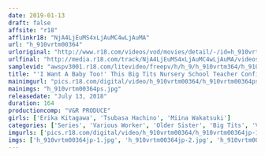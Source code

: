 ```yaml
---
date: 2019-01-13
draft: false
affsite: "r18"
afflinkr18: "NjA4LjEuMS4xLjAuMC4wLjAuMA"
url: "h_910vrtm00364"
urloriginal: "http://www.r18.com/videos/vod/movies/detail/-/id=h_910vrtm00364"
urlfinal: "http://media.r18.com/track/NjA4LjEuMS4xLjAuMC4wLjAuMA/videos/vod/movies/detail/-/id=h_910vrtm00364"
samplevid: "awspv3001.r18.com/litevideo/freepv/h/h_9/h_910vrtm364/h_910vrtm364_dmb_w.mp4"
title: "'I Want A Baby Too!' This Big Tits Nursery School Teacher Confided In Her Male Co-Worker! She Wanted To Get Pregnant So Badly That She Started Using Her Excessively Maternal Big Titties To Give Him A Spectacular Handjob! She Slid His Young And Energetic Cock Into Her Pussy And Started Jiggling And Wiggling Her Massive Titties In A Creampie Wishes Cum True Fuck Fest! 2"
mainimgurl: "pics.r18.com/digital/video/h_910vrtm00364/h_910vrtm00364ps.jpg"
mainimgs: "h_910vrtm00364ps.jpg"
releasedate: "July 13, 2018"
duration: 164
productioncomp: "V&R PRODUCE"
girls: ['Erika Kitagawa', 'Tsubasa Hachino', 'Miina Wakatsuki']
categories: ['Series', 'Various Worker', 'Older Sister', 'Big Tits', 'Variety', 'Big Tits Lover', 'Cowgirl', 'Creampie', 'Titty Fuck', 'Hi-Def']
imgurls: ['pics.r18.com/digital/video/h_910vrtm00364/h_910vrtm00364jp-1.jpg', 'pics.r18.com/digital/video/h_910vrtm00364/h_910vrtm00364jp-2.jpg', 'pics.r18.com/digital/video/h_910vrtm00364/h_910vrtm00364jp-3.jpg', 'pics.r18.com/digital/video/h_910vrtm00364/h_910vrtm00364jp-4.jpg', 'pics.r18.com/digital/video/h_910vrtm00364/h_910vrtm00364jp-5.jpg', 'pics.r18.com/digital/video/h_910vrtm00364/h_910vrtm00364jp-6.jpg', 'pics.r18.com/digital/video/h_910vrtm00364/h_910vrtm00364jp-7.jpg', 'pics.r18.com/digital/video/h_910vrtm00364/h_910vrtm00364jp-8.jpg', 'pics.r18.com/digital/video/h_910vrtm00364/h_910vrtm00364jp-9.jpg', 'pics.r18.com/digital/video/h_910vrtm00364/h_910vrtm00364jp-10.jpg', 'pics.r18.com/digital/video/h_910vrtm00364/h_910vrtm00364jp-11.jpg', 'pics.r18.com/digital/video/h_910vrtm00364/h_910vrtm00364jp-12.jpg', 'pics.r18.com/digital/video/h_910vrtm00364/h_910vrtm00364jp-13.jpg', 'pics.r18.com/digital/video/h_910vrtm00364/h_910vrtm00364jp-14.jpg', 'pics.r18.com/digital/video/h_910vrtm00364/h_910vrtm00364jp-15.jpg', 'pics.r18.com/digital/video/h_910vrtm00364/h_910vrtm00364jp-16.jpg', 'pics.r18.com/digital/video/h_910vrtm00364/h_910vrtm00364jp-17.jpg', 'pics.r18.com/digital/video/h_910vrtm00364/h_910vrtm00364jp-18.jpg', 'pics.r18.com/digital/video/h_910vrtm00364/h_910vrtm00364jp-19.jpg', 'pics.r18.com/digital/video/h_910vrtm00364/h_910vrtm00364jp-20.jpg']
imgs: ['h_910vrtm00364jp-1.jpg', 'h_910vrtm00364jp-2.jpg', 'h_910vrtm00364jp-3.jpg', 'h_910vrtm00364jp-4.jpg', 'h_910vrtm00364jp-5.jpg', 'h_910vrtm00364jp-6.jpg', 'h_910vrtm00364jp-7.jpg', 'h_910vrtm00364jp-8.jpg', 'h_910vrtm00364jp-9.jpg', 'h_910vrtm00364jp-10.jpg', 'h_910vrtm00364jp-11.jpg', 'h_910vrtm00364jp-12.jpg', 'h_910vrtm00364jp-13.jpg', 'h_910vrtm00364jp-14.jpg', 'h_910vrtm00364jp-15.jpg', 'h_910vrtm00364jp-16.jpg', 'h_910vrtm00364jp-17.jpg', 'h_910vrtm00364jp-18.jpg', 'h_910vrtm00364jp-19.jpg', 'h_910vrtm00364jp-20.jpg']
---
```


